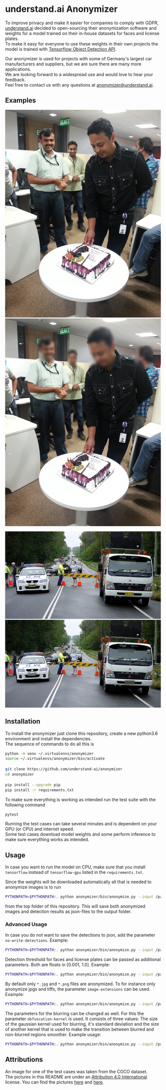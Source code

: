 # understand.ai Anonymizer

To improve privacy and make it easier for companies to comply with GDPR, [understand.ai](https://understand.ai/) 
decided to open-sourcing their anonymization software and weights for a model trained on their in-house datasets 
for faces and license plates.  
To make it easy for everyone to use these weights in their own projects the model is trained with 
[Tensorflow Object Detection API](https://github.com/tensorflow/models/tree/master/research/object_detection).

Our anonymizer is used for projects with some of Germany's largest car manufacturers and suppliers,
but we are sure there are many more applications.  
We are looking forward to a widespread use and would love to hear your feedback.  
Feel free to contact us with any questions at anonymizer@understand.ai.


## Examples

![Face_Example Raw](images/Riaz_1.jpg?raw=true "Title")
![Face Anonymized](output/Riaz_1_anonymized.jpg?raw=true "Title")

![License Plate Example Raw](images/coco02.jpg?raw=true "Title")
![License Plate Example Anonymized](output/coco02_anonymized.jpg?raw=true "Title")


## Installation

To install the anonymizer just clone this repository, create a new python3.6 environment and install the dependencies.  
The sequence of commands to do all this is

```bash
python -m venv ~/.virtualenvs/anonymizer
source ~/.virtualenvs/anonymizer/bin/activate

git clone https://github.com/understand-ai/anonymizer
cd anonymizer

pip install --upgrade pip
pip install -r requirements.txt
```

To make sure everything is working as intended run the test suite with the following command

```bash
pytest
```

Running the test cases can take several minutes and is dependent on your GPU (or CPU) and internet speed.  
Some test cases download model weights and some perform inference to make sure everything works as intended.


## Usage

In case you want to run the model on CPU, make sure that you install `tensorflow` instead of `tensorflow-gpu` listed
in the `requirements.txt`.

Since the weights will be downloaded automatically all that is needed to anonymize images is to run

```bash
PYTHONPATH=$PYTHONPATH:. python anonymizer/bin/anonymize.py --input /path/to/input_folder --image-output /path/to/output_folder --weights /path/to/store/weights
```

from the top folder of this repository. This will save both anonymized images and detection results as json-files to
the output folder.

### Advanced Usage

In case you do not want to save the detections to json, add the parameter `no-write-detections`.
Example:

```bash
PYTHONPATH=$PYTHONPATH:. python anonymizer/bin/anonymize.py --input /path/to/input_folder --image-output /path/to/output_folder --weights /path/to/store/weights --no-write-detections
```

Detection threshold for faces and license plates can be passed as additional parameters.
Both are floats in [0.001, 1.0]. Example:

```bash
PYTHONPATH=$PYTHONPATH:. python anonymizer/bin/anonymize.py --input /path/to/input_folder --image-output /path/to/output_folder --weights /path/to/store/weights --face-threshold=0.1 --plate-threshold=0.9
```

By default only `*.jpg` and `*.png` files are anonymized. To for instance only anonymize jpgs and tiffs, 
the parameter `image-extensions` can be used. Example:

```bash
PYTHONPATH=$PYTHONPATH:. python anonymizer/bin/anonymize.py --input /path/to/input_folder --image-output /path/to/output_folder --weights /path/to/store/weights --image-extensions=jpg,tiff
```

The parameters for the blurring can be changed as well. For this the parameter `obfuscation-kernel` is used.
It consists of three values: The size of the gaussian kernel used for blurring, it's standard deviation and the size
of another kernel that is used to make the transition between blurred and non-blurred regions smoother.
Example usage:

```bash
PYTHONPATH=$PYTHONPATH:. python anonymizer/bin/anonymize.py --input /path/to/input_folder --image-output /path/to/output_folder --weights /path/to/store/weights --obfuscation-kernel="65,3,19"
```

## Attributions

An image for one of the test cases was taken from the COCO dataset.  
The pictures in this README are under an [Attribution 4.0 International](https://creativecommons.org/licenses/by/4.0/legalcode) license.
You can find the pictures [here](http://farm4.staticflickr.com/3081/2289618559_2daf30a365_z.jpg) and [here](http://farm8.staticflickr.com/7062/6802736606_ed325d0452_z.jpg).
